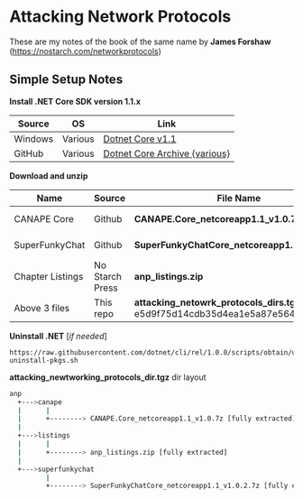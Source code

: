 # Attacking Network Protocols  #

These are my notes of the book of the same name by **James Forshaw** (https://nostarch.com/networkprotocols)

## Simple Setup Notes ##

**Install .NET Core SDK version 1.1.x**

Source | OS | Link
---|---|---
Windows | Various | [Dotnet Core v1.1](https://www.microsoft.com/net/download/dotnet-core/1.1)
GitHub |  Various | [Dotnet Core Archive {various}](https://github.com/dotnet/core/blob/master/release-notes/download-archive.md)
 

**Download and unzip**

Name | Source | File Name | Link
---|---|---|---
CANAPE Core | Github | **CANAPE.Core_netcoreapp1.1_v1.0.7z** | [Tyranid: CANAPE.Core](https://github.com/tyranid/CANAPE.Core/releases/download/v1.0/CANAPE.Core_netcoreapp1.1_v1.0.7z)
SuperFunkyChat | Github |**SuperFunkyChatCore_netcoreapp1.1_v1.0.2.7z** | [Tyranid: SuperFunkyChat](https://github.com/tyranid/ExampleChatApplication/releases/download/v1.0.2/SuperFunkyChatCore_netcoreapp1.1_v1.0.2.7z)
Chapter Listings | No Starch Press | **anp_listings.zip** | [NSP: Attack Net Proto](https://nostarch.com/download/anp_listings.zip)
Above 3 files | This repo | **attacking_netowrk_protocols_dirs.tgz** (md5: e5d9f75d14cdb35d4ea1e5a87e564dbe) | [tgz file](https://github.com/sn8ke01/FieldManual/raw/master/AnP/attacking_netowrk_protocols_dirs.tgz) 
	
**Uninstall .NET** [*if needed*]

	https://raw.githubusercontent.com/dotnet/cli/rel/1.0.0/scripts/obtain/uninstall/dotnet-uninstall-pkgs.sh

**attacking_newtworking_protocols_dir.tgz** dir layout
```bash
anp
  +--->canape
  |      |
  |      +--------> CANAPE.Core_netcoreapp1.1_v1.0.7z [fully extracted]
  |
  +--->listings
  |      |
  |      +--------> anp_listings.zip [fully extracted]
  |
  +--->superfunkychat
         |
         +--------> SuperFunkyChatCore_netcoreapp1.1_v1.0.2.7z [fully extracted]
  
```
